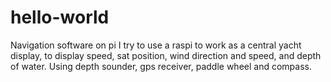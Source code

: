 # hello-world
Navigation software on pi
I try to use a raspi to work as a central yacht display, to display speed, sat position, wind direction and speed, and depth of water. Using depth sounder, gps receiver, paddle wheel and compass.
